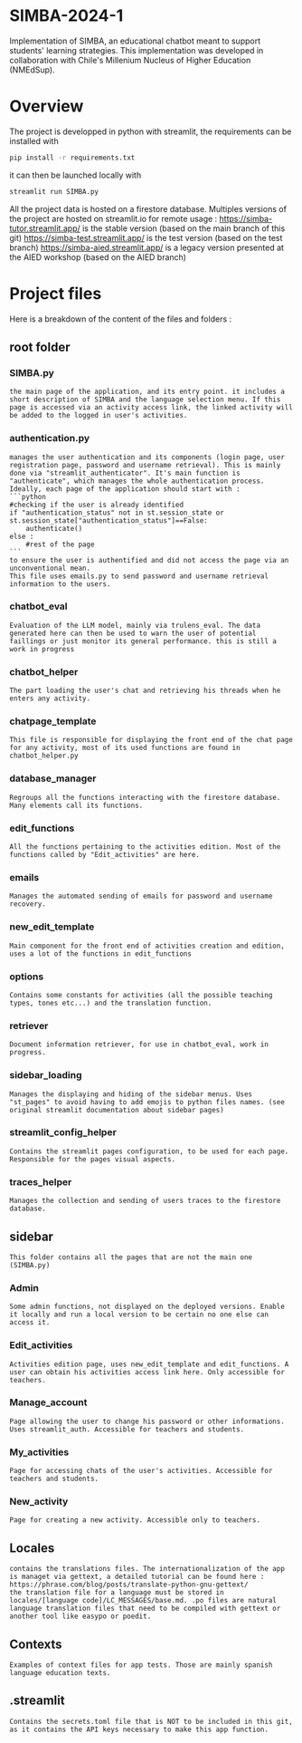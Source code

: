 # SIMBA-2024-1

Implementation of SIMBA, an educational chatbot meant to support students' learning strategies. This implementation was developed in collaboration with Chile's Millenium Nucleus of Higher Education (NMEdSup).
 
# Overview

The project is developped in python with streamlit, the requirements can be installed with
```bash
pip install -r requirements.txt
```
it can then be launched locally with 
```bash
streamlit run SIMBA.py
```
All the project data is hosted on a firestore database. Multiples versions of the project are hosted on streamlit.io for remote usage :
https://simba-tutor.streamlit.app/ is the stable version (based on the main branch of this git)
https://simba-test.streamlit.app/ is the test version (based on the test branch)
https://simba-aied.streamlit.app/ is a legacy version presented at the AIED workshop (based on the AIED branch)

# Project files

Here is a breakdown of the content of the files and folders :

## root folder 

### SIMBA.py 
    the main page of the application, and its entry point. it includes a short description of SIMBA and the language selection menu. If this page is accessed via an activity access link, the linked activity will be added to the logged in user's activities.

### authentication.py 
    manages the user authentication and its components (login page, user registration page, password and username retrieval). This is mainly done via "streamlit_authenticator". It's main function is "authenticate", which manages the whole authentication process. Ideally, each page of the application should start with :
    ```python
    #checking if the user is already identified
    if "authentication_status" not in st.session_state or st.session_state["authentication_status"]==False:
        authenticate()
    else :
        #rest of the page
    ```
    to ensure the user is authentified and did not access the page via an unconventional mean.
    This file uses emails.py to send password and username retrieval information to the users.

### chatbot_eval 
    Evaluation of the LLM model, mainly via trulens_eval. The data generated here can then be used to warn the user of potential faillings or just monitor its general performance. this is still a work in progress

### chatbot_helper 
    The part loading the user's chat and retrieving his threads when he enters any activity.

### chatpage_template
    This file is responsible for displaying the front end of the chat page for any activity, most of its used functions are found in chatbot_helper.py

### database_manager
    Regroups all the functions interacting with the firestore database. Many elements call its functions.

### edit_functions
    All the functions pertaining to the activities edition. Most of the functions called by "Edit_activities" are here.

### emails
    Manages the automated sending of emails for password and username recovery.

### new_edit_template
    Main component for the front end of activities creation and edition, uses a lot of the functions in edit_functions

### options
    Contains some constants for activities (all the possible teaching types, tones etc...) and the translation function.

### retriever
    Document information retriever, for use in chatbot_eval, work in progress.

### sidebar_loading
    Manages the displaying and hiding of the sidebar menus. Uses "st_pages" to avoid having to add emojis to python files names. (see original streamlit documentation about sidebar pages)

### streamlit_config_helper
    Contains the streamlit pages configuration, to be used for each page. Responsible for the pages visual aspects.

### traces_helper
    Manages the collection and sending of users traces to the firestore database.

## sidebar
    This folder contains all the pages that are not the main one (SIMBA.py)

### Admin
    Some admin functions, not displayed on the deployed versions. Enable it locally and run a local version to be certain no one else can access it.

### Edit_activities
    Activities edition page, uses new_edit_template and edit_functions. A user can obtain his activities access link here. Only accessible for teachers.

### Manage_account
    Page allowing the user to change his password or other informations. Uses streamlit_auth. Accessible for teachers and students.

### My_activities
    Page for accessing chats of the user's activities. Accessible for teachers and students.

### New_activity
    Page for creating a new activity. Accessible only to teachers.

## Locales
    contains the translations files. The internationalization of the app is managet via gettext, a detailed tutorial can be found here : https://phrase.com/blog/posts/translate-python-gnu-gettext/
    the translation file for a language must be stored in locales/[language code]/LC_MESSAGES/base.md. .po files are natural language translation files that need to be compiled with gettext or another tool like easypo or poedit.

## Contexts
    Examples of context files for app tests. Those are mainly spanish language education texts.

## .streamlit
    Contains the secrets.toml file that is NOT to be included in this git, as it contains the API keys necessary to make this app function.